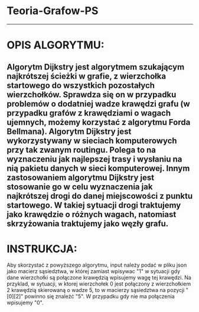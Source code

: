 # Teoria-Grafow-PS
---
# OPIS ALGORYTMU:
Algorytm Dijkstry jest algorytmem szukającym najkrótszej ścieżki w grafie, z wierzchołka startowego do wszystkich pozostałych wierzchołków. Sprawdza się on w przypadku problemów o dodatniej wadze krawędzi grafu (w przypadku grafów z krawędziami o wagach ujemnych, możemy korzystać z algorytmu Forda Bellmana). Algorytm Dijkstry jest wykorzystywany w sieciach komputerowych przy tak zwanym routingu. Polega to na wyznaczeniu jak najlepszej trasy i wysłaniu na nią pakietu danych w sieci komputerowej. Innym zastosowaniem algorytmu Dijkstry jest stosowanie go w celu wyznaczenia jak najkrótszej drogi do danej miejscowości z punktu startowego. W takiej sytuacji drogi traktujemy jako krawędzie o różnych wagach, natomiast skrzyżowania traktujemy jako węzły grafu. 
---
# INSTRUKCJA:
Aby skorzystać z powyższego algorytmu, input należy podać w pliku json jako macierz sąsiedztwa, w której zamiast wpisywac "1" w sytuacji gdy dane wierzchołki są połączone krawędzią wpisujemy wagę tej krawędzi. Na przyklad, w sytuacji, w ktorej wierzchołek 0 jest połączony z wierzchołkiem 2 krawędzią skierowaną o wadze 5, to w macierzy sąsiedztwa na pozycji "[0][2]" powinno się znaleźć "5". W przypadku gdy nie ma połączenia wpisujemy "0".
